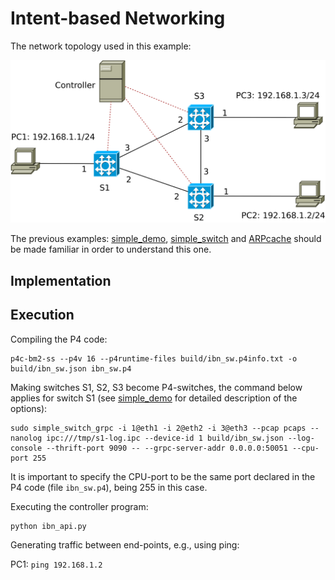 # Intent-based Networking

The network topology used in this example:

![network topology](topo.svg)

The previous examples: [simple\_demo](../simple_demo), [simple\_switch](../simple_switch) and [ARPcache](../ARPcache) should be made familiar in order to understand this one.


## Implementation


## Execution

Compiling the P4 code:
```
p4c-bm2-ss --p4v 16 --p4runtime-files build/ibn_sw.p4info.txt -o build/ibn_sw.json ibn_sw.p4
```

Making switches S1, S2, S3 become P4-switches, the command below applies for switch S1 (see [simple\_demo](../simple_demo) for detailed description of the options): 
```
sudo simple_switch_grpc -i 1@eth1 -i 2@eth2 -i 3@eth3 --pcap pcaps --nanolog ipc:///tmp/s1-log.ipc --device-id 1 build/ibn_sw.json --log-console --thrift-port 9090 -- --grpc-server-addr 0.0.0.0:50051 --cpu-port 255
```
It is important to specify the CPU-port to be the same port declared in the P4 code (file `ibn_sw.p4`), being 255 in this case.

Executing the controller program:
```
python ibn_api.py
```

Generating traffic between end-points, e.g., using ping:

PC1: `ping 192.168.1.2`
